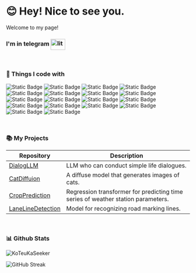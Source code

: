 <h1>😊 Hey! Nice to see you.</h1>


<p>Welcome to my page! </br>

### I'm in telegram <a href="https://t.me/litgax" target="blank"><img align="center" src="https://www.svgrepo.com/show/452115/telegram.svg" alt="litgax" height="30" width="40" /></a>
<br>

### 🔨 Things I code with
![Static Badge](https://img.shields.io/badge/Python-%237F52FF?style=for-the-badge&logo=Python&logoColor=white)
![Static Badge](https://img.shields.io/badge/PyTorch-%23FE7B7B?style=for-the-badge&logo=PyTorch&logoColor=white)
![Static Badge](https://img.shields.io/badge/PyTorchXLA-%234DA651?style=for-the-badge&logo=PyG&logoColor=white)
![Static Badge](https://img.shields.io/badge/YOLO-red?style=for-the-badge&logo=Sololearn&logoColor=white)
![Static Badge](https://img.shields.io/badge/Transformers-%2348B983?style=for-the-badge&logo=circleci&logoColor=white)
![Static Badge](https://img.shields.io/badge/Pandas-%23087CFA?style=for-the-badge&logo=NumPy&logoColor=white)
![Static Badge](https://img.shields.io/badge/EasyOCR-%2365BAB6?style=for-the-badge&logo=easyeda&logoColor=white)
![Static Badge](https://img.shields.io/badge/CometML-%234A2296?style=for-the-badge&logo=bitcomet&logoColor=white)
![Static Badge](https://img.shields.io/badge/TPU-%2325A162?style=for-the-badge&logo=turbo&logoColor=white)
![Static Badge](https://img.shields.io/badge/Flask-%236EA61F?style=for-the-badge&logo=flask&logoColor=white)
![Static Badge](https://img.shields.io/badge/Doker-%23087CFA?style=for-the-badge&logo=docker&logoColor=white)
![Static Badge](https://img.shields.io/badge/Git-%234DA651?style=for-the-badge&logo=git&logoColor=white)
![Static Badge](https://img.shields.io/badge/ROS2-%2325A162?style=for-the-badge&logo=ros&logoColor=white)
![Static Badge](https://img.shields.io/badge/Unsloth-%234285F4?style=for-the-badge&logo=unocss&logoColor=white)
![Static Badge](https://img.shields.io/badge/TensorFlow-%23191463?style=for-the-badge&logo=tensorflow&logoColor=white)
![Static Badge](https://img.shields.io/badge/Fastseg-red?style=for-the-badge&logo=fastapi&logoColor=white)
![Static Badge](https://img.shields.io/badge/LLAMA3.1-%23191463?style=for-the-badge&logo=ollama&logoColor=white)
![Static Badge](https://img.shields.io/badge/SQL-%237F52FF?style=for-the-badge&logo=alwaysdata&logoColor=white)

<br>

### 📚 My Projects
| Repository                                                                                | Description                                        |
| ----------------------------------------------------------------------------------------- | -------------------------------------------------- |
| [DialogLLM](https://github.com/KoTeuKaSeeker/DialogLLM)                                  | LLM who can conduct simple life dialogues.|
| [CatDiffuion](https://github.com/KoTeuKaSeeker/diffusion-model)                          | A diffuse model that generates images of cats.|
| [CropPrediction](https://github.com/KoTeuKaSeeker/crop-prediction)                          | Regression transformer for predicting time series of weather station parameters.|
| [LaneLineDetection](https://github.com/SpectreSpect/lane-lines-detection)                       | Model for recognizing road marking lines.|
<br>

### 📊 Github Stats
<img src="https://github-readme-stats.vercel.app/api?username=KoTeuKaSeeker&show_icons=true&theme=dracula" alt="KoTeuKaSeeker">

![GitHub Streak](http://github-readme-streak-stats.herokuapp.com?user=KoTeuKaSeeker&theme=dracula&background=dracula)
